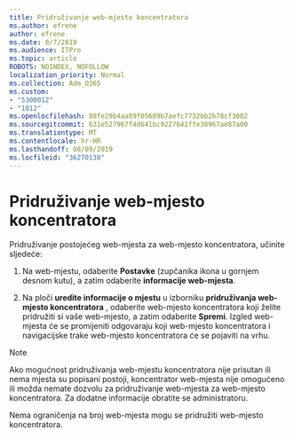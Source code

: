 ```yaml
---
title: Pridruživanje web-mjesto koncentratora
ms.author: efrene
author: efrene
ms.date: 8/7/2019
ms.audience: ITPro
ms.topic: article
ROBOTS: NOINDEX, NOFOLLOW
localization_priority: Normal
ms.collection: Adm_O365
ms.custom:
- "5300012"
- "1012"
ms.openlocfilehash: 88fe29b4aa89f05609b7aefc7732bb2b78cf3002
ms.sourcegitcommit: 631e527967f4d641bc9227642ffe38967ae87a00
ms.translationtype: MT
ms.contentlocale: hr-HR
ms.lasthandoff: 08/09/2019
ms.locfileid: "36270130"
---
```

# <a name="associate-a-hub-site"></a>Pridruživanje web-mjesto koncentratora

Pridruživanje postojećeg web-mjesta za web-mjesto koncentratora, učinite sljedeće:
  
1. Na web-mjestu, odaberite **Postavke** (zupčanika ikona u gornjem desnom kutu), a zatim odaberite **informacije web-mjesta**.

2. Na ploči **uredite informacije o mjestu** u izborniku **pridruživanja web-mjesto koncentratora** , odaberite web-mjesto koncentratora koji želite pridružiti si vaše web-mjesto, a zatim odaberite **Spremi**. Izgled web-mjesta će se promijeniti odgovaraju koji web-mjesto koncentratora i navigacijske trake web-mjesto koncentratora će se pojaviti na vrhu.

 > [!Note]
>Ako mogućnost pridruživanja web-mjestu koncentratora nije prisutan ili nema mjesta su popisani postoji, koncentrator web-mjesta nije omogućeno ili možda nemate dozvolu za pridruživanje web-mjesta za web-mjesto koncentratora. Za dodatne informacije obratite se administratoru.
>
>Nema ograničenja na broj web-mjesta mogu se pridružiti web-mjesto koncentratora.
  